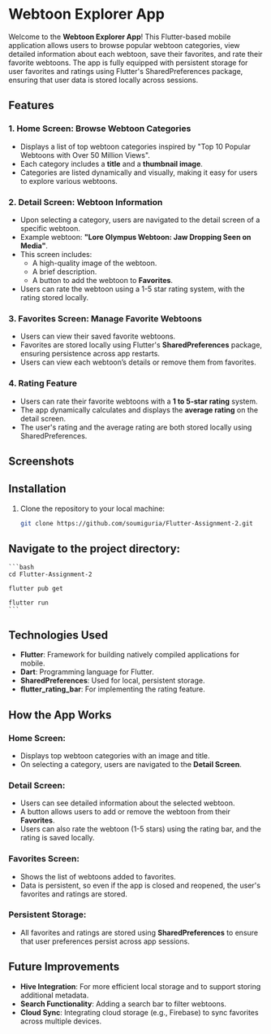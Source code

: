 # Webtoon Explorer App

Welcome to the **Webtoon Explorer App**! This Flutter-based mobile application allows users to browse popular webtoon categories, view detailed information about each webtoon, save their favorites, and rate their favorite webtoons. The app is fully equipped with persistent storage for user favorites and ratings using Flutter's SharedPreferences package, ensuring that user data is stored locally across sessions.

## Features

### 1. **Home Screen: Browse Webtoon Categories**
   - Displays a list of top webtoon categories inspired by "Top 10 Popular Webtoons with Over 50 Million Views".
   - Each category includes a **title** and a **thumbnail image**.
   - Categories are listed dynamically and visually, making it easy for users to explore various webtoons.

### 2. **Detail Screen: Webtoon Information**
   - Upon selecting a category, users are navigated to the detail screen of a specific webtoon.
   - Example webtoon: **"Lore Olympus Webtoon: Jaw Dropping Seen on Media"**.
   - This screen includes:
     - A high-quality image of the webtoon.
     - A brief description.
     - A button to add the webtoon to **Favorites**.
   - Users can rate the webtoon using a 1-5 star rating system, with the rating stored locally.

### 3. **Favorites Screen: Manage Favorite Webtoons**
   - Users can view their saved favorite webtoons.
   - Favorites are stored locally using Flutter's **SharedPreferences** package, ensuring persistence across app restarts.
   - Users can view each webtoon’s details or remove them from favorites.

### 4. **Rating Feature**
   - Users can rate their favorite webtoons with a **1 to 5-star rating** system.
   - The app dynamically calculates and displays the **average rating** on the detail screen.
   - The user's rating and the average rating are both stored locally using SharedPreferences.

## Screenshots



## Installation

1. Clone the repository to your local machine:
   ```bash
   git clone https://github.com/soumiguria/Flutter-Assignment-2.git

## Navigate to the project directory:

    ```bash
    cd Flutter-Assignment-2

    flutter pub get

    flutter run
    ```

## Technologies Used

- **Flutter**: Framework for building natively compiled applications for mobile.
- **Dart**: Programming language for Flutter.
- **SharedPreferences**: Used for local, persistent storage.
- **flutter_rating_bar**: For implementing the rating feature.

## How the App Works

### Home Screen:
- Displays top webtoon categories with an image and title.
- On selecting a category, users are navigated to the **Detail Screen**.

### Detail Screen:
- Users can see detailed information about the selected webtoon.
- A button allows users to add or remove the webtoon from their **Favorites**.
- Users can also rate the webtoon (1-5 stars) using the rating bar, and the rating is saved locally.

### Favorites Screen:
- Shows the list of webtoons added to favorites.
- Data is persistent, so even if the app is closed and reopened, the user's favorites and ratings are stored.

### Persistent Storage:
- All favorites and ratings are stored using **SharedPreferences** to ensure that user preferences persist across app sessions.

## Future Improvements

- **Hive Integration**: For more efficient local storage and to support storing additional metadata.
- **Search Functionality**: Adding a search bar to filter webtoons.
- **Cloud Sync**: Integrating cloud storage (e.g., Firebase) to sync favorites across multiple devices.